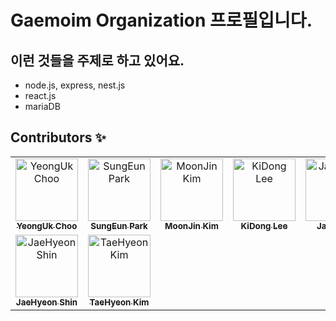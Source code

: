 # Gaemoim Organization 프로필입니다.

## 이런 것들을 주제로 하고 있어요.
- node.js, express, nest.js
- react.js
- mariaDB



## Contributors ✨
<table>
  <tbody>
    <tr>
      <td align="center"><a href="https://github.com/choo121600"><img src="https://avatars.githubusercontent.com/u/54111883?v=4" width="100px;" alt="YeongUk Choo"/><br /><sub><b>YeongUk Choo</b></sub></a></td>
      <td align="center"><a href="https://github.com/park-sungEun"><img src="https://avatars.githubusercontent.com/u/66346745?v=4" width="100px;" alt="SungEun Park"/><br /><sub><b>SungEun Park</b></sub></a></td>
      <td align="center"><a href="https://github.com/moonjin-kim"><img src="https://avatars.githubusercontent.com/u/69244467?v=4" width="100px;" alt="MoonJin Kim"/><br /><sub><b>MoonJin Kim</b></sub></a></td>
      <td align="center"><a href="https://github.com/Kidongg"><img src="https://avatars.githubusercontent.com/u/104154151?v=4" width="100px;" alt="KiDong Lee"/><br /><sub><b>KiDong Lee</b></sub></a></td>
      <td align="center"><a href="https://github.com/jaeill12"><img src="https://avatars.githubusercontent.com/u/89581777?v=4" width="100px;" alt="JaeIll Heo"/><br /><sub><b>JaeIll Heo</b></sub></a></td>
      <td align="center"><a href="https://github.com/whvhrqhrud"><img src="https://avatars.githubusercontent.com/u/90177955?v=4" width="100px;" alt="BoKyung Kim"/><br /><sub><b>BoKyung Kim</b></sub></a></td>
      <td align="center"><a href="https://github.com/SONGJUBAE"><img src="https://avatars.githubusercontent.com/u/97033585?v=4" width="100px;" alt="JuBae Song"/><br /><sub><b>JuBae Song</b></sub></a></td>
    </tr>
    <tr>
      <td align="center"><a href="https://github.com/Chu-No"><img src="https://avatars.githubusercontent.com/u/28899188?s=88&v=4" width="100px;" alt="JaeHyeon Shin"/><br /><sub><b>JaeHyeon Shin</b></sub></a></td>
      <td align="center"><a href="https://github.com/Chu-No"><img src="https://avatars.githubusercontent.com/u/37357697?s=88&v=4" width="100px;" alt="TaeHyeon Kim"/><br /><sub><b>TaeHyeon Kim</b></sub></a></td>
    </tr>
  </tbody>
</table>
